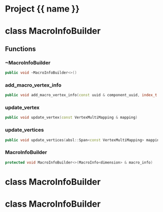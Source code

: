 <script setup>
import {useRoute} from 'vitepress'
const {path} = useRoute()
const tokens = path.split('/')
const words = tokens[2].split('-');
for (let i = 0; i < words.length; i++) {
    words[i] = words[i].charAt(0).toUpperCase() + words[i].slice(1);
    words[i] = words[i].replace('geode', 'Geode')
}
const name = words.join('-');
</script>
# Project {{ name }}

# class MacroInfoBuilder


## Functions

### ~MacroInfoBuilder

```cpp
public void ~MacroInfoBuilder<>()
```


### add_macro_vertex_info

```cpp
public void add_macro_vertex_info(const uuid & component_uuid, index_t macro_vertex_id, index_t background_mesh_vertex_id)
```


### update_vertex

```cpp
public void update_vertex(const VertexMultiMapping & mapping)
```


### update_vertices

```cpp
public void update_vertices(absl::Span<const VertexMultiMapping> mappings)
```


### MacroInfoBuilder

```cpp
protected void MacroInfoBuilder<>(MacroInfo<dimension> & macro_info)
```




# class MacroInfoBuilder


# class MacroInfoBuilder


